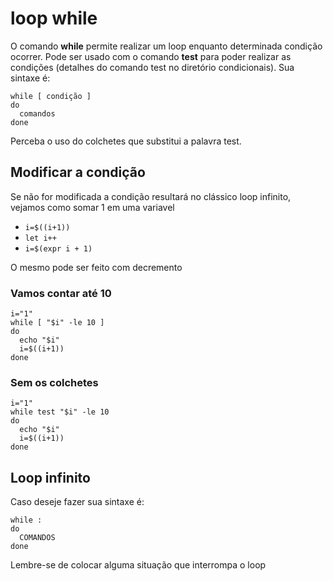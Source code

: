 # loop while

O comando **while** permite realizar um loop enquanto determinada condição ocorrer. Pode ser usado com o comando **test** para poder realizar as condições
(detalhes do comando test no diretório condicionais). Sua sintaxe é:

```
while [ condição ] 
do 
  comandos
done  
```

Perceba o uso do colchetes que substitui a palavra test. 

## Modificar a condição

Se não for modificada a condição resultará no clássico loop infinito, vejamos como somar 1 em uma variavel

* `i=$((i+1))`
* `let i++`
* `i=$(expr i + 1)`

O mesmo pode ser feito com decremento

### Vamos contar até 10
```
i="1"
while [ "$i" -le 10 ]
do
  echo "$i"
  i=$((i+1))
done  
```

### Sem os colchetes
```
i="1"
while test "$i" -le 10
do
  echo "$i"
  i=$((i+1))
done 
```

## Loop infinito

Caso deseje fazer sua sintaxe é:

```
while : 
do
  COMANDOS  
done
```

Lembre-se de colocar alguma situação que interrompa o loop

